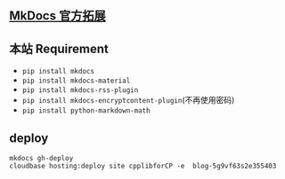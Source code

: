 ## [MkDocs 官方拓展](https://github.com/mkdocs/mkdocs/wiki/MkDocs-Plugins)

## 本站 Requirement

- `pip install mkdocs`
- `pip install mkdocs-material`
- `pip install mkdocs-rss-plugin`
- `pip install mkdocs-encryptcontent-plugin`(不再使用密码)
- `pip install python-markdown-math`

## deploy

``` shell
mkdocs gh-deploy
cloudbase hosting:deploy site cpplibforCP -e  blog-5g9vf63s2e355403
```
